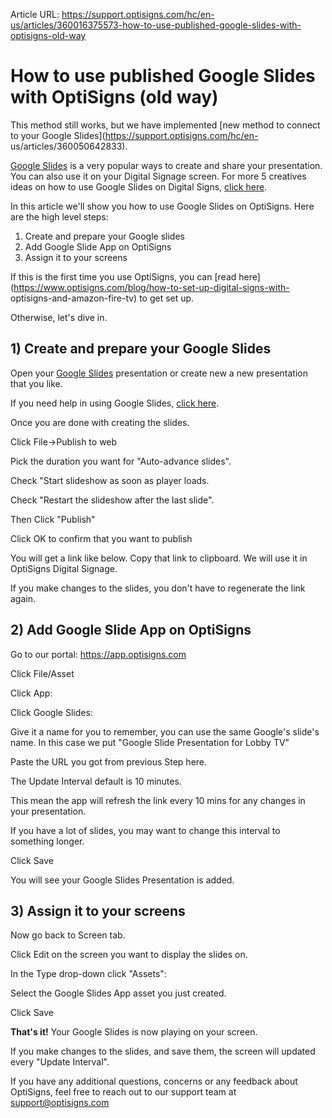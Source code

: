 Article URL: https://support.optisigns.com/hc/en-us/articles/360016375573-how-to-use-published-google-slides-with-optisigns-old-way

# How to use published Google Slides with OptiSigns (old way)

This method still works, but we have implemented [new method to connect to
your Google Slides](https://support.optisigns.com/hc/en-
us/articles/360050642833).

[Google Slides](https://www.google.com/slides/about/) is a very popular ways
to create and share your presentation. You can also use it on your Digital
Signage screen. For more 5 creatives ideas on how to use Google Slides on
Digital Signs, [click here](https://www.optisigns.com/).

In this article we'll show you how to use Google Slides on OptiSigns. Here are
the high level steps:

  1. Create and prepare your Google slides
  2. Add Google Slide App on OptiSigns
  3. Assign it to your screens

If this is the first time you use OptiSigns, you can [read
here](https://www.optisigns.com/blog/how-to-set-up-digital-signs-with-
optisigns-and-amazon-fire-tv) to get set up.

Otherwise, let's dive in.

## **1) Create and prepare your Google Slides**

Open your [Google
Slides](https://docs.google.com/presentation/?usp=mkt_slides) presentation or
create new a new presentation that you like.

If you need help in using Google Slides, [click
here](https://www.wikihow.com/Create-a-Presentation-Using-Google-Slides).

Once you are done with creating the slides.

Click File->Publish to web

Pick the duration you want for "Auto-advance slides".

Check "Start slideshow as soon as player loads.

Check "Restart the slideshow after the last slide".

Then Click "Publish"

Click OK to confirm that you want to publish

You will get a link like below. Copy that link to clipboard. We will use it in
OptiSigns Digital Signage.

If you make changes to the slides, you don't have to regenerate the link
again.

## **2) Add Google Slide App on OptiSigns**

Go to our portal: https://app.optisigns.com

Click File/Asset

Click App:

Click Google Slides:

Give it a name for you to remember, you can use the same Google's slide's
name. In this case we put "Google Slide Presentation for Lobby TV"

Paste the URL you got from previous Step here.

The Update Interval default is 10 minutes.

This mean the app will refresh the link every 10 mins for any changes in your
presentation.

If you have a lot of slides, you may want to change this interval to something
longer.

Click Save

You will see your Google Slides Presentation is added.

## **3) Assign it to your screens**

Now go back to Screen tab.

Click Edit on the screen you want to display the slides on.

In the Type drop-down click "Assets":

Select the Google Slides App asset you just created.

Click Save

**That's it!** Your Google Slides is now playing on your screen.

If you make changes to the slides, and save them, the screen will updated
every "Update Interval".

If you have any additional questions, concerns or any feedback about
OptiSigns, feel free to reach out to our support team at
[support@optisigns.com](mailto:support@optisigns.com)

